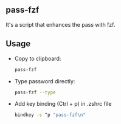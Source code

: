 ## pass-fzf

It's a script that enhances the pass with fzf.

## Usage

- Copy to clipboard:

  ```bash
  pass-fzf

  ```

- Type password directly:

  ```bash
  pass-fzf --type

  ```

- Add key binding (Ctrl + p) in .zshrc file
  ```bash
  bindkey -s ^p "pass-fzf\n"
  ```
